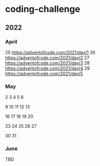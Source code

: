 # coding-challenge

## 2022

### April

25 https://adventofcode.com/2021/day/1
26 https://adventofcode.com/2021/day/2
27 https://adventofcode.com/2021/day/3
28 https://adventofcode.com/2021/day/4
29 https://adventofcode.com/2021/day/5

### May

2
3
4
5
6

9
10
11
12
13

16
17
18
19
20

23
24
25
26
27

30
31

### June

TBD
